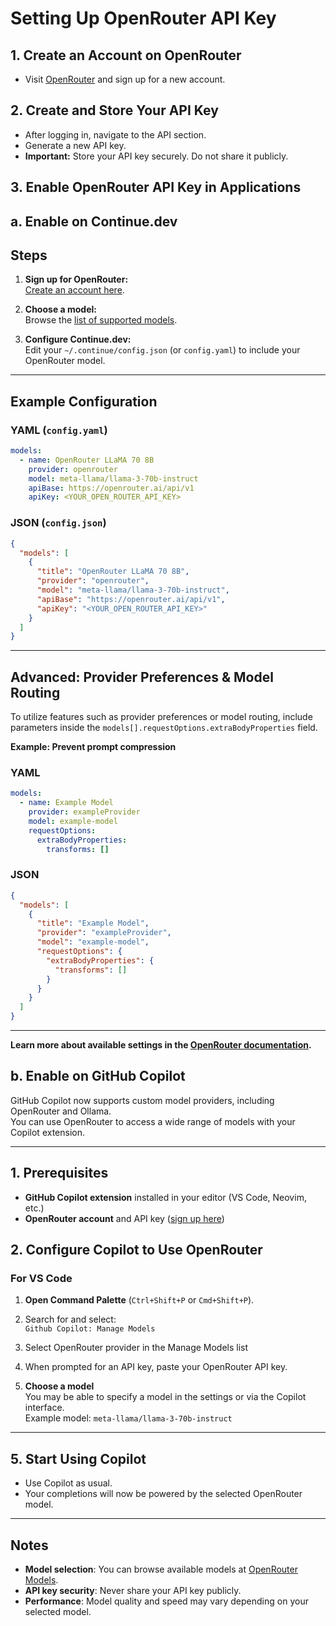 # Setting Up OpenRouter API Key

## 1. Create an Account on OpenRouter

- Visit [OpenRouter](https://openrouter.ai/) and sign up for a new account.

## 2. Create and Store Your API Key

- After logging in, navigate to the API section.
- Generate a new API key.
- **Important:** Store your API key securely. Do not share it publicly.

## 3. Enable OpenRouter API Key in Applications

## a. Enable on Continue.dev

## Steps

1. **Sign up for OpenRouter:**  
   [Create an account here](https://openrouter.ai/signup).

2. **Choose a model:**  
   Browse the [list of supported models](https://openrouter.ai/models).

3. **Configure Continue.dev:**  
   Edit your `~/.continue/config.json` (or `config.yaml`) to include your OpenRouter model.

---

## Example Configuration

### YAML (`config.yaml`)

```yaml
models:
  - name: OpenRouter LLaMA 70 8B
    provider: openrouter
    model: meta-llama/llama-3-70b-instruct
    apiBase: https://openrouter.ai/api/v1
    apiKey: <YOUR_OPEN_ROUTER_API_KEY>
```

### JSON (`config.json`)

```json
{
  "models": [
    {
      "title": "OpenRouter LLaMA 70 8B",
      "provider": "openrouter",
      "model": "meta-llama/llama-3-70b-instruct",
      "apiBase": "https://openrouter.ai/api/v1",
      "apiKey": "<YOUR_OPEN_ROUTER_API_KEY>"
    }
  ]
}
```

---

## Advanced: Provider Preferences & Model Routing

To utilize features such as provider preferences or model routing, include parameters inside the `models[].requestOptions.extraBodyProperties` field.

**Example: Prevent prompt compression**

### YAML

```yaml
models:
  - name: Example Model
    provider: exampleProvider
    model: example-model
    requestOptions:
      extraBodyProperties:
        transforms: []
```

### JSON

```json
{
  "models": [
    {
      "title": "Example Model",
      "provider": "exampleProvider",
      "model": "example-model",
      "requestOptions": {
        "extraBodyProperties": {
          "transforms": []
        }
      }
    }
  ]
}
```

---

**Learn more about available settings in the [OpenRouter documentation](https://openrouter.ai/docs).**


## b. Enable on GitHub Copilot

GitHub Copilot now supports custom model providers, including OpenRouter and Ollama.  
You can use OpenRouter to access a wide range of models with your Copilot extension.

---

## 1. Prerequisites

- **GitHub Copilot extension** installed in your editor (VS Code, Neovim, etc.)
- **OpenRouter account** and API key ([sign up here](https://openrouter.ai/signup))


## 2. Configure Copilot to Use OpenRouter

### For VS Code

1. **Open Command Palette** (`Ctrl+Shift+P` or `Cmd+Shift+P`).
2. Search for and select:  
   `Github Copilot: Manage Models`
3. Select OpenRouter provider in the Manage Models list

4. When prompted for an API key, paste your OpenRouter API key.

5. **Choose a model**  
   You may be able to specify a model in the settings or via the Copilot interface.  
   Example model: `meta-llama/llama-3-70b-instruct`


---

## 5. Start Using Copilot

- Use Copilot as usual.  
- Your completions will now be powered by the selected OpenRouter model.

---

## Notes

- **Model selection**: You can browse available models at [OpenRouter Models](https://openrouter.ai/models).
- **API key security**: Never share your API key publicly.
- **Performance**: Model quality and speed may vary depending on your selected model.
